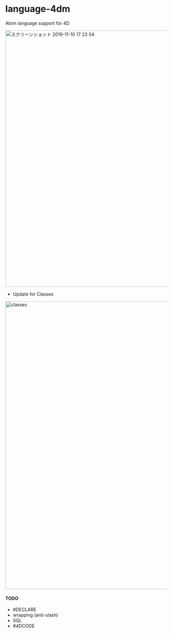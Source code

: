 # language-4dm
 Atom language support for 4D

<img width="800" alt="スクリーンショット 2019-11-10 17 23 04" src="https://user-images.githubusercontent.com/1725068/68541105-cd49a480-03de-11ea-8573-c97fadaf3a7d.png">

* Update for Classes

<img width="898" alt="classes" src="https://user-images.githubusercontent.com/1725068/137390849-993cbf86-f80c-46bc-b1d3-12835784994a.png">

#### TODO

* #DECLARE
* wrapping (anti-slash)
* SQL
* #4DCODE
